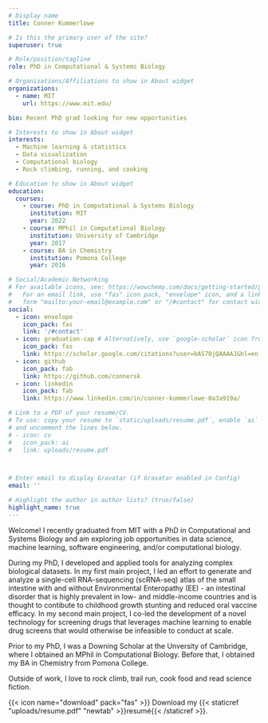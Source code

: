 ```yaml
---
# Display name
title: Conner Kummerlowe

# Is this the primary user of the site?
superuser: true

# Role/position/tagline
role: PhD in Computational & Systems Biology

# Organizations/Affiliations to show in About widget
organizations:
  - name: MIT
    url: https://www.mit.edu/

bio: Recent PhD grad looking for new opportunities

# Interests to show in About widget
interests:
  - Machine learning & statistics
  - Data visualization
  - Computational biology
  - Rock climbing, running, and cooking

# Education to show in About widget
education:
  courses:
    - course: PhD in Computational & Systems Biology
      institution: MIT
      year: 2022
    - course: MPhil in Computational Biology
      institution: University of Cambridge
      year: 2017
    - course: BA in Chemistry
      institution: Pomona College
      year: 2016

# Social/Academic Networking
# For available icons, see: https://wowchemy.com/docs/getting-started/page-builder/#icons
#   For an email link, use "fas" icon pack, "envelope" icon, and a link in the
#   form "mailto:your-email@example.com" or "/#contact" for contact widget.
social:
  - icon: envelope
    icon_pack: fas
    link: '/#contact'
  - icon: graduation-cap # Alternatively, use `google-scholar` icon from `ai` icon pack
    icon_pack: fas
    link: https://scholar.google.com/citations?user=bAS70jQAAAAJ&hl=en
  - icon: github
    icon_pack: fab
    link: https://github.com/connersk
  - icon: linkedin
    icon_pack: fab
    link: https://www.linkedin.com/in/conner-kummerlowe-0a3a919a/

# Link to a PDF of your resume/CV.
# To use: copy your resume to `static/uploads/resume.pdf`, enable `ai` icons in `params.toml`,
# and uncomment the lines below.
# - icon: cv
#   icon_pack: ai
#   link: uploads/resume.pdf



# Enter email to display Gravatar (if Gravatar enabled in Config)
email: ''

# Highlight the author in author lists? (true/false)
highlight_name: true
---
```


Welcome! I recently graduated from MIT with a PhD in Computational and Systems Biology and am exploring job opportunities in data science, machine learning, software engineering, and/or computational biology.

During my PhD, I developed and applied tools for analyzing complex biological datasets. In my first main project, I led an effort to generate and analyze a single-cell RNA-sequencing (scRNA-seq) atlas of the small intestine with and without Environmental Enteropathy (EE) - an intestinal disorder that is highly prevalent in low- and middle-income countries and is thought to contibute to childhood growth stunting and reduced oral vaccine efficacy. In my second main project, I co-led the development of a novel technology for screening drugs that leverages machine learning to enable drug screens that would otherwise be infeasible to conduct at scale.

Prior to my PhD, I was a Downing Scholar at the Unversity of Cambridge, where I obtained an MPhil in Computational Biology. Before that, I obtained my BA in Chemistry from Pomona College.

Outside of work, I love to rock climb, trail run, cook food and read science fiction.

{{< icon name="download" pack="fas" >}} Download my {{< staticref "uploads/resume.pdf" "newtab" >}}resumé{{< /staticref >}}.
